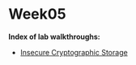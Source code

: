 # Week05
**Index of lab walkthroughs:**

* [Insecure Cryptographic Storage]

[Insecure Cryptographic Storage]: https://github.com/colton-gabertan/SecurityShepherdLabs/blob/Insecure-Cryptographic-Storage/README.md
